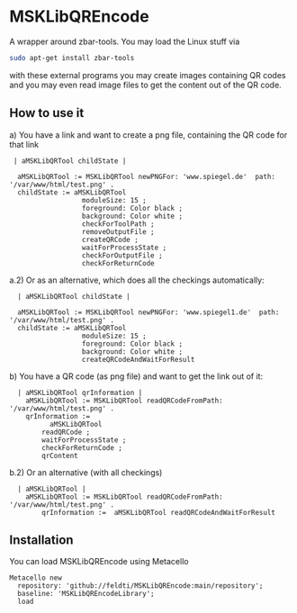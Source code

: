 # MSKLibQREncode
A wrapper around zbar-tools. You may load the Linux stuff via

```Bash
sudo apt-get install zbar-tools
```

with these external programs you may create images containing QR codes and you may even read image files to get the content out of the QR code.

## How to use it

a) You have a link and want to create a png file, containing the QR code for that link

```Smalltalk
 | aMSKLibQRTool childState |

  aMSKLibQRTool := MSKLibQRTool newPNGFor: 'www.spiegel.de'  path: '/var/www/html/test.png' .
  childState := aMSKLibQRTool
                  moduleSize: 15 ;
                  foreground: Color black ;
                  background: Color white ;
                  checkForToolPath ;
                  removeOutputFile ;
                  createQRCode ;
                  waitForProcessState ;
                  checkForOutputFile ;
                  checkForReturnCode
```
a.2) Or as an alternative, which does all the checkings automatically:

```Smalltalk
  | aMSKLibQRTool childState |

  aMSKLibQRTool := MSKLibQRTool newPNGFor: 'www.spiegel1.de'  path: '/var/www/html/test.png' .
  childState := aMSKLibQRTool
                  moduleSize: 15 ;
                  foreground: Color black ;
                  background: Color white ;
                  createQRCodeAndWaitForResult
```

b) You have a QR code (as png file) and want to get the link out of it:

```Smalltalk
  | aMSKLibQRTool qrInformation |
	aMSKLibQRTool := MSKLibQRTool readQRCodeFromPath: '/var/www/html/test.png' .
	qrInformation := 
	      aMSKLibQRTool
		readQRCode ;
		waitForProcessState ;
		checkForReturnCode ;
		qrContent
```


b.2) Or an alternative (with all checkings)

```Smalltalk
  | aMSKLibQRTool |
  	aMSKLibQRTool := MSKLibQRTool readQRCodeFromPath: '/var/www/html/test.png' .
		qrInformation :=  aMSKLibQRTool readQRCodeAndWaitForResult
```

## Installation

You can load MSKLibQREncode using Metacello

```Smalltalk
Metacello new
  repository: 'github://feldti/MSKLibQREncode:main/repository';
  baseline: 'MSKLibQREncodeLibrary';
  load
```
